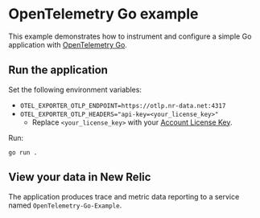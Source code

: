 # OpenTelemetry Go example

This example demonstrates how to instrument and configure a simple Go
application with
[OpenTelemetry Go](https://github.com/open-telemetry/opentelemetry-go).

## Run the application

Set the following environment variables:

* `OTEL_EXPORTER_OTLP_ENDPOINT=https://otlp.nr-data.net:4317`
* `OTEL_EXPORTER_OTLP_HEADERS="api-key=<your_license_key>"`
  * Replace `<your_license_key>` with your
    [Account License Key](https://one.newrelic.com/launcher/api-keys-ui.launcher).

Run:

```shell
go run .
```

## View your data in New Relic

The application produces trace and metric data reporting to a service named `OpenTelemetry-Go-Example`.
